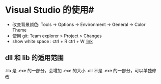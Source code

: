 # Visual Studio 的使用#

* 改变背景颜色: Tools -> Options -> Environment -> General -> Color Theme
* 使用 git: Team explorer > Project > Changes
* show white space : ctrl + R ctrl + W [link](https://blogs.msdn.microsoft.com/zainnab/2010/04/09/view-white-space/)

## dll 和 lib 的适用范围 ##
.lib 是 .exe 的一部分，会增加 .exe 的大小
.dll 不是 .exe 的一部分，可以单独修改
